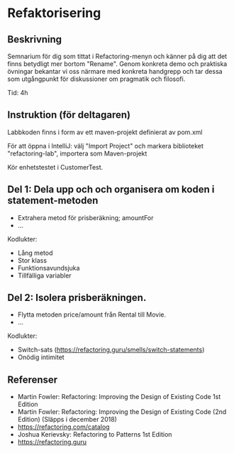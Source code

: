 # Refaktorisering

## Beskrivning

Semnarium för dig som tittat i Refactoring-menyn och känner på dig att det finns
betydligt mer bortom "Rename". Genom konkreta demo och praktiska övningar
bekantar vi oss närmare med konkreta handgrepp och tar dessa som utgångpunkt
för diskussioner om pragmatik och filosofi.

Tid: 4h

## Instruktion (för deltagaren)

Labbkoden finns i form av ett maven-projekt definierat av pom.xml

För att öppna i IntelliJ: välj "Import Project" och markera biblioteket "refactoring-lab", importera som Maven-projekt

Kör enhetstestet i CustomerTest.

## Del 1: Dela upp och och organisera om koden i statement-metoden

- Extrahera metod för prisberäkning; amountFor
- ...

Kodlukter:

- Lång metod
- Stor klass
- Funktionsavundsjuka
- Tillfälliga variabler

## Del 2: Isolera prisberäkningen.

- Flytta metoden price/amount från Rental till Movie.
- ...

Kodlukter:

- Switch-sats (https://refactoring.guru/smells/switch-statements)
- Onödig intimitet

## Referenser

- Martin Fowler: Refactoring: Improving the Design of Existing Code 1st Edition
- Martin Fowler: Refactoring: Improving the Design of Existing Code (2nd Edition) (Släpps i december 2018)
- https://refactoring.com/catalog
- Joshua Kerievsky: Refactoring to Patterns 1st Edition
- https://refactoring.guru

